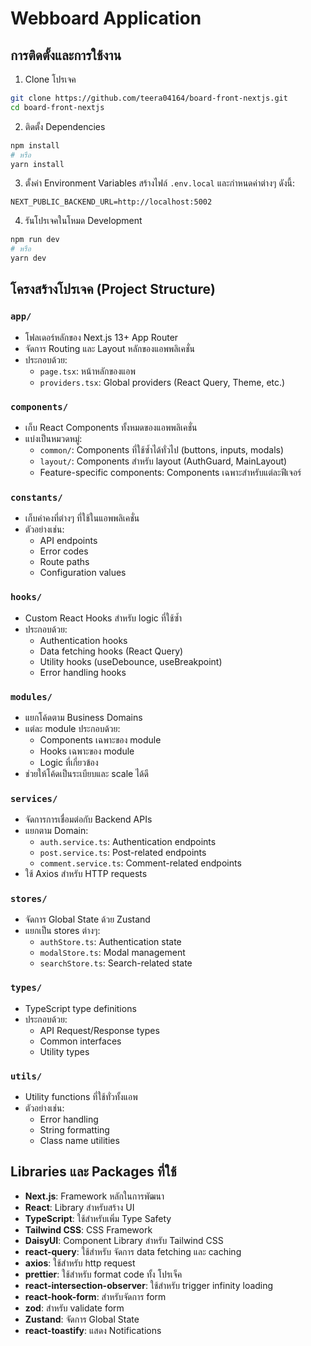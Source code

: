 # Webboard Application

## การติดตั้งและการใช้งาน

1. Clone โปรเจค

```bash
git clone https://github.com/teera04164/board-front-nextjs.git
cd board-front-nextjs
```

2. ติดตั้ง Dependencies

```bash
npm install
# หรือ
yarn install
```

3. ตั้งค่า Environment Variables
   สร้างไฟล์ `.env.local` และกำหนดค่าต่างๆ ดังนี้:

```env
NEXT_PUBLIC_BACKEND_URL=http://localhost:5002
```

4. รันโปรเจคในโหมด Development

```bash
npm run dev
# หรือ
yarn dev
```

## โครงสร้างโปรเจค (Project Structure)

### `app/`

- โฟลเดอร์หลักของ Next.js 13+ App Router
- จัดการ Routing และ Layout หลักของแอพพลิเคชั่น
- ประกอบด้วย:
  - `page.tsx`: หน้าหลักของแอพ
  - `providers.tsx`: Global providers (React Query, Theme, etc.)

### `components/`

- เก็บ React Components ทั้งหมดของแอพพลิเคชั่น
- แบ่งเป็นหมวดหมู่:
  - `common/`: Components ที่ใช้ซ้ำได้ทั่วไป (buttons, inputs, modals)
  - `layout/`: Components สำหรับ layout (AuthGuard, MainLayout)
  - Feature-specific components: Components เฉพาะสำหรับแต่ละฟีเจอร์

### `constants/`

- เก็บค่าคงที่ต่างๆ ที่ใช้ในแอพพลิเคชั่น
- ตัวอย่างเช่น:
  - API endpoints
  - Error codes
  - Route paths
  - Configuration values

### `hooks/`

- Custom React Hooks สำหรับ logic ที่ใช้ซ้ำ
- ประกอบด้วย:
  - Authentication hooks
  - Data fetching hooks (React Query)
  - Utility hooks (useDebounce, useBreakpoint)
  - Error handling hooks

### `modules/`

- แยกโค้ดตาม Business Domains
- แต่ละ module ประกอบด้วย:
  - Components เฉพาะของ module
  - Hooks เฉพาะของ module
  - Logic ที่เกี่ยวข้อง
- ช่วยให้โค้ดเป็นระเบียบและ scale ได้ดี

### `services/`

- จัดการการเชื่อมต่อกับ Backend APIs
- แยกตาม Domain:
  - `auth.service.ts`: Authentication endpoints
  - `post.service.ts`: Post-related endpoints
  - `comment.service.ts`: Comment-related endpoints
- ใช้ Axios สำหรับ HTTP requests

### `stores/`

- จัดการ Global State ด้วย Zustand
- แยกเป็น stores ต่างๆ:
  - `authStore.ts`: Authentication state
  - `modalStore.ts`: Modal management
  - `searchStore.ts`: Search-related state

### `types/`

- TypeScript type definitions
- ประกอบด้วย:
  - API Request/Response types
  - Common interfaces
  - Utility types

### `utils/`

- Utility functions ที่ใช้ทั่วทั้งแอพ
- ตัวอย่างเช่น:
  - Error handling
  - String formatting
  - Class name utilities

## Libraries และ Packages ที่ใช้

- **Next.js**: Framework หลักในการพัฒนา
- **React**: Library สำหรับสร้าง UI
- **TypeScript**: ใช้สำหรับเพิ่ม Type Safety
- **Tailwind CSS**: CSS Framework
- **DaisyUI**: Component Library สำหรับ Tailwind CSS
- **react-query**: ใช้สำหรับ จัดการ data fetching และ caching
- **axios**: ใช้สำหรับ http request
- **prettier**: ใช้สำหรับ format code ทั้ง โปรเจ็ค
- **react-intersection-observer**: ใช้สำหรับ trigger infinity loading
- **react-hook-form**: สำหรับจัดการ form
- **zod**: สำหรับ validate form
- **Zustand**: จัดการ Global State
- **react-toastify**: แสดง Notifications

